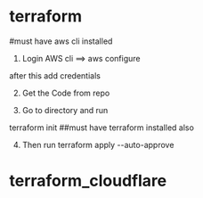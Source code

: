 # terraform
#must have aws cli installed

1. Login AWS cli
==> aws configure

after this add credentials

2. Get the Code from repo

3. Go to directory and run 

terraform init ##must have terraform installed also

4. Then run 
terraform apply --auto-approve
# terraform_cloudflare

